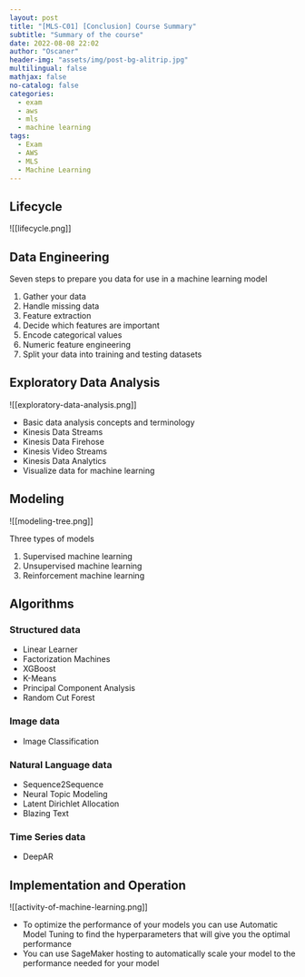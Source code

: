 ```yaml
---
layout: post
title: "[MLS-C01] [Conclusion] Course Summary"
subtitle: "Summary of the course"
date: 2022-08-08 22:02
author: "Oscaner"
header-img: "assets/img/post-bg-alitrip.jpg"
multilingual: false
mathjax: false
no-catalog: false
categories:
  - exam
  - aws
  - mls
  - machine learning
tags:
  - Exam
  - AWS
  - MLS
  - Machine Learning
---
```


## Lifecycle

![[lifecycle.png]]

## Data Engineering

Seven steps to prepare you data for use in a machine learning model

1. Gather your data
2. Handle missing data
3. Feature extraction
4. Decide which features are important
5. Encode categorical values
6. Numeric feature engineering
7. Split your data into training and testing datasets

## Exploratory Data Analysis

![[exploratory-data-analysis.png]]

- Basic data analysis concepts and terminology
- Kinesis Data Streams
- Kinesis Data Firehose
- Kinesis Video Streams
- Kinesis Data Analytics
- Visualize data for machine learning

## Modeling

![[modeling-tree.png]]

Three types of models

1. Supervised machine learning
2. Unsupervised machine learning
3. Reinforcement machine learning

## Algorithms

### Structured data

- Linear Learner
- Factorization Machines
- XGBoost
- K-Means
- Principal Component Analysis
- Random Cut Forest

### Image data

- Image Classification

### Natural Language data

- Sequence2Sequence
- Neural Topic Modeling
- Latent Dirichlet Allocation
- Blazing Text

### Time Series data

- DeepAR

## Implementation and Operation

![[activity-of-machine-learning.png]]

- To optimize the performance of your models you can use Automatic Model Tuning to find the hyperparameters that will give you the optimal performance
- You can use SageMaker hosting to automatically scale your model to the performance needed for your model
